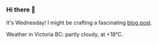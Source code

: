 ### Hi there :wave:

It's Wednesday! I might be crafting a fascinating [blog post](https://benjaminwuethrich.dev).

Weather in Victoria BC: partly cloudy, at +18°C.
